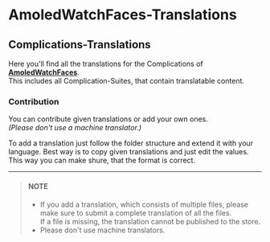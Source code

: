 # AmoledWatchFaces-Translations
## Complications-Translations
Here you'll find all the translations for the Complications of **[AmoledWatchFaces](https://play.google.com/store/apps/dev?id=5591589606735981545 "Playstore Page")**.\
This includes all Complication-Suites, that contain translatable content.

### Contribution
You can contribute given translations or add your own ones.\
*(Please don't use a machine translator.)*

To add a translation just follow the folder structure and extend it with your language. Best way is to copy given translations and just edit the values.\
This way you can make shure, that the format is correct.

---
> #### NOTE
> - If you add a translation, which consists of multiple files, please make sure to submit a complete translation of all the files.\
    If a file is missing, the translation cannot be published to the store.
> - Please don't use machine translators.

